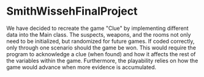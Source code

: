 # SmithWissehFinalProject

We have decided to recreate the game "Clue" by implementing different data into the Main class. 
The suspects, weapons, and the rooms not only need to be initialized, but randomized for future games. 
If coded correctly, only through one scenario should the game be won. 
This would require the program to acknowledge a clue (when found) and how it affects the rest of the variables within the game. 
Furthermore, the playability relies on how the game would advance when more evidence is accumulated.
